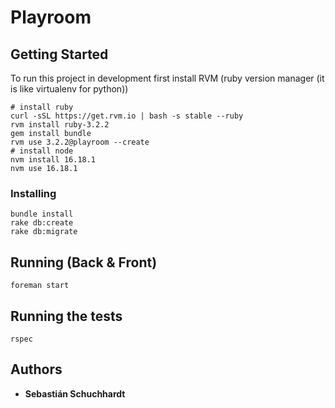 # Playroom

## Getting Started

To run this project in development first install RVM (ruby version manager (it is like virtualenv for python))

```
# install ruby
curl -sSL https://get.rvm.io | bash -s stable --ruby
rvm install ruby-3.2.2
gem install bundle
rvm use 3.2.2@playroom --create
# install node
nvm install 16.18.1
nvm use 16.18.1
```

### Installing

```
bundle install
rake db:create
rake db:migrate
```

## Running (Back & Front)
```
foreman start
```

## Running the tests

```
rspec
```

## Authors

* **Sebastián Schuchhardt**
